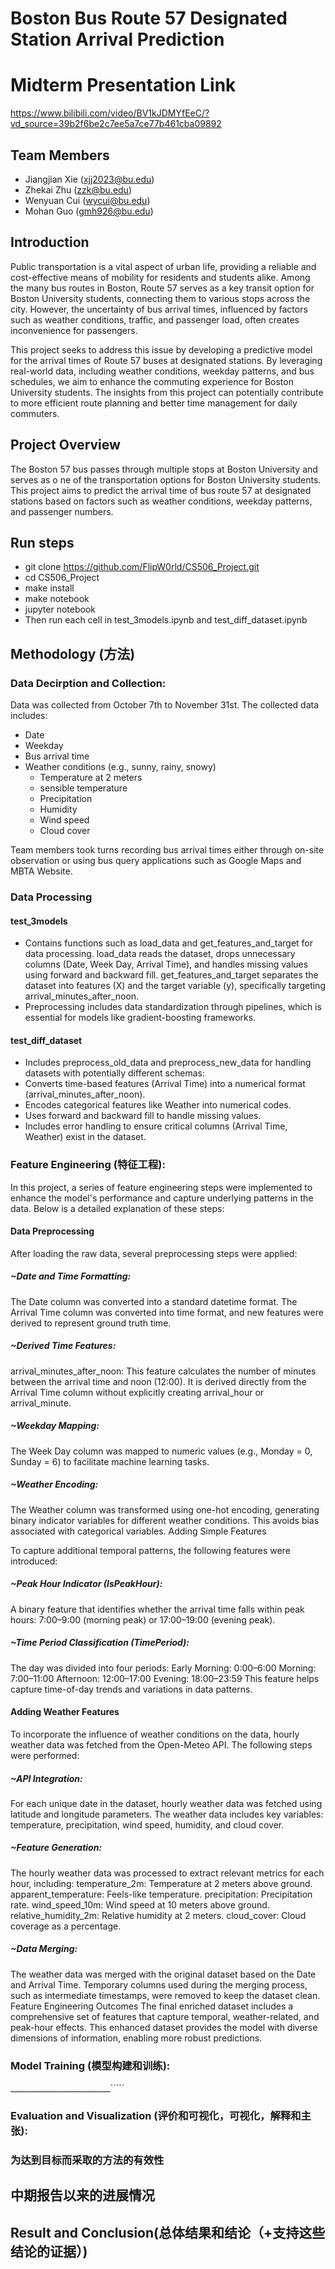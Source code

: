 
# Boston Bus Route 57 Designated Station Arrival Prediction
# Midterm Presentation Link
https://www.bilibili.com/video/BV1kJDMYfEeC/?vd_source=39b2f6be2c7ee5a7ce77b461cba09892

## Team Members

- Jiangjian Xie ([xjj2023@bu.edu](mailto:xjj2023@bu.edu))
- Zhekai Zhu ([zzk@bu.edu](mailto:zzk@bu.edu))
- Wenyuan Cui ([wycui@bu.edu](mailto:wycui@bu.edu))
- Mohan Guo ([gmh926@bu.edu](mailto:gmh926@bu.edu))

## Introduction
Public transportation is a vital aspect of urban life, providing a reliable and cost-effective means of mobility for residents and students alike. Among the many bus routes in Boston, Route 57 serves as a key transit option for Boston University students, connecting them to various stops across the city. However, the uncertainty of bus arrival times, influenced by factors such as weather conditions, traffic, and passenger load, often creates inconvenience for passengers.

This project seeks to address this issue by developing a predictive model for the arrival times of Route 57 buses at designated stations. By leveraging real-world data, including weather conditions, weekday patterns, and bus schedules, we aim to enhance the commuting experience for Boston University students. The insights from this project can potentially contribute to more efficient route planning and better time management for daily commuters.


## Project Overview

The Boston 57 bus passes through multiple stops at Boston University and serves as o
ne of the transportation options for Boston University students. This project aims to predict the arrival time of bus route 57 at designated stations based on factors such as weather conditions, weekday patterns, and passenger numbers.

## Run steps
- git clone https://github.com/FlipW0rld/CS506_Project.git
- cd CS506_Project
- make install
- make notebook
- jupyter notebook
- Then run each cell in test_3models.ipynb and test_diff_dataset.ipynb

## Methodology (方法)

### Data Decirption and Collection:

Data was collected from October 7th to November 31st. The collected data includes:

- Date
- Weekday
- Bus arrival time
- Weather conditions (e.g., sunny, rainy, snowy)
  - Temperature at 2 meters
  - sensible temperature
  - Precipitation
  - Humidity
  - Wind speed
  - Cloud cover

Team members took turns recording bus arrival times either through on-site observation or using bus query applications such as Google Maps and MBTA Website.

### Data Processing 
#### test_3models
- Contains functions such as load_data and get_features_and_target for data processing.
load_data reads the dataset, drops unnecessary columns (Date, Week Day, Arrival Time), and handles missing values using forward and backward fill.
get_features_and_target separates the dataset into features (X) and the target variable (y), specifically targeting arrival_minutes_after_noon.
- Preprocessing includes data standardization through pipelines, which is essential for models like gradient-boosting frameworks.

#### test_diff_dataset
- Includes preprocess_old_data and preprocess_new_data for handling datasets with potentially different schemas:
- Converts time-based features (Arrival Time) into a numerical format (arrival_minutes_after_noon).
- Encodes categorical features like Weather into numerical codes.
- Uses forward and backward fill to handle missing values.
- Includes error handling to ensure critical columns (Arrival Time, Weather) exist in the dataset.


### Feature Engineering (特征工程):
In this project, a series of feature engineering steps were implemented to enhance the model's performance and capture underlying patterns in the data. Below is a detailed explanation of these steps:

#### Data Preprocessing
After loading the raw data, several preprocessing steps were applied:

#####  ~Date and Time Formatting:
The Date column was converted into a standard datetime format.
The Arrival Time column was converted into time format, and new features were derived to represent ground truth time.
##### ~Derived Time Features:
arrival_minutes_after_noon: This feature calculates the number of minutes between the arrival time and noon (12:00). It is derived directly from the Arrival Time column without explicitly creating arrival_hour or arrival_minute.
##### ~Weekday Mapping:
The Week Day column was mapped to numeric values (e.g., Monday = 0, Sunday = 6) to facilitate machine learning tasks.
##### ~Weather Encoding:
The Weather column was transformed using one-hot encoding, generating binary indicator variables for different weather conditions. This avoids bias associated with categorical variables.
Adding Simple Features

To capture additional temporal patterns, the following features were introduced:

##### ~Peak Hour Indicator (IsPeakHour):
A binary feature that identifies whether the arrival time falls within peak hours: 7:00–9:00 (morning peak) or 17:00–19:00 (evening peak).
##### ~Time Period Classification (TimePeriod):
The day was divided into four periods:
Early Morning: 0:00–6:00
Morning: 7:00–11:00
Afternoon: 12:00–17:00
Evening: 18:00–23:59
This feature helps capture time-of-day trends and variations in data patterns.
#### Adding Weather Features
To incorporate the influence of weather conditions on the data, hourly weather data was fetched from the Open-Meteo API. The following steps were performed:

##### ~API Integration:
For each unique date in the dataset, hourly weather data was fetched using latitude and longitude parameters.
The weather data includes key variables: temperature, precipitation, wind speed, humidity, and cloud cover.
##### ~Feature Generation:
The hourly weather data was processed to extract relevant metrics for each hour, including:
temperature_2m: Temperature at 2 meters above ground.
apparent_temperature: Feels-like temperature.
precipitation: Precipitation rate.
wind_speed_10m: Wind speed at 10 meters above ground.
relative_humidity_2m: Relative humidity at 2 meters.
cloud_cover: Cloud coverage as a percentage.
##### ~Data Merging:
The weather data was merged with the original dataset based on the Date and Arrival Time. Temporary columns used during the merging process, such as intermediate timestamps, were removed to keep the dataset clean.
Feature Engineering Outcomes
The final enriched dataset includes a comprehensive set of features that capture temporal, weather-related, and peak-hour effects. This enhanced dataset provides the model with diverse dimensions of information, enabling more robust predictions.

### Model Training (模型构建和训练):


_________________________`````

### Evaluation and Visualization (评价和可视化，可视化，解释和主张):

### 为达到目标而采取的方法的有效性 









## 中期报告以来的进展情况



## Result and Conclusion(总体结果和结论（+支持这些结论的证据）)

